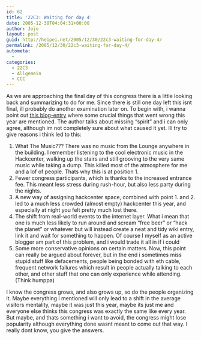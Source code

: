 ```yaml
---
id: 62
title: '22C3: Waiting for day 4'
date: 2005-12-30T04:04:31+00:00
author: Jojo
layout: post
guid: http://heipei.net/2005/12/30/22c3-waiting-for-day-4/
permalink: /2005/12/30/22c3-waiting-for-day-4/
autometa:
  - 
categories:
  - 22C3
  - Allgemein
  - CCC
---
```

As we are approaching the final day of this congress there is a little looking back and summarizing to do for me. Since there is still one day left this isnt final, ill probably do another examination later on. To begin with, i wanna point out [this blog-entry](http://www.themaastrix.net/?p=437) where some crucial things that went wrong this year are mentioned. The author talks about missing &#8220;spirit&#8221; and i can only agree, although im not completely sure about what caused it yet. Ill try to give reasons i think led to this:

  1. What The Music??? There was no music from the Lounge anywhere in the building. I remember listening to the cool electronic music in the Hackcenter, walking up the stairs and still grooving to the very same music while taking a dump. This killed most of the atmosphere for me and a lof of people. Thats why this is at position 1.
  2. Fewer congress participants, which is thanks to the increased entrance fee. This meant less stress during rush-hour, but also less party during the nights.
  3. A new way of assigning hackcenter space, combined with point 1. and 2. led to a much less crowded (almost empty) hackcenter this year, and especially at night you felt pretty much lost there.
  4. The shift from real-world events to the internet layer. What i mean that one is much less likely to run around and scream &#8220;free beer&#8221; or &#8220;hack the planet&#8221; or whatever but will instead create a neat and tidy wiki entry, link it and wait for something to happen. Of course I myself as an active blogger am part of this problem, and i would trade it all in if i could
  5. Some more conservative opinions on certain matters. Now, this point can really be argued about forever, but in the end i sometimes miss stupid stuff like defacements, people being bonded with eth cable, frequent network failures which result in people actually talking to each other, and other stuff that one can only experience while attending. (Think humppa)

I know the congress grows, and also grows up, so do the people organizing it. Maybe everything i mentioned will only lead to a shift in the average visitors mentality, maybe it was just this year, maybe its just me and everyone else thinks this congress was exactly the same like every year. But maybe, and thats something i want to avoid, the congress might lose popularity although everything done wasnt meant to come out that way. I really dont know, you give the answers.